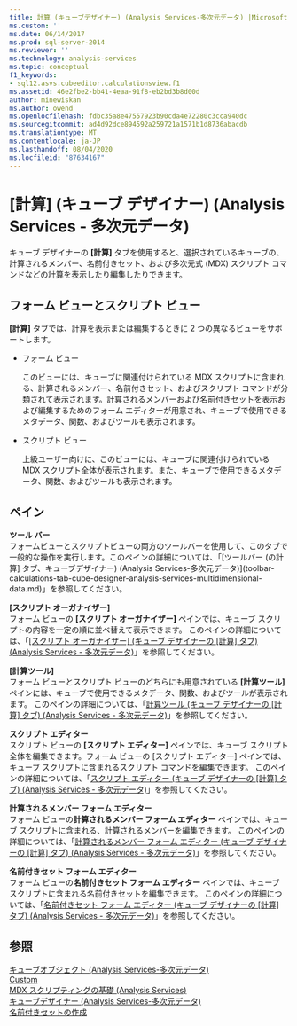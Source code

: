 ```yaml
---
title: 計算 (キューブデザイナー) (Analysis Services-多次元データ) |Microsoft Docs
ms.custom: ''
ms.date: 06/14/2017
ms.prod: sql-server-2014
ms.reviewer: ''
ms.technology: analysis-services
ms.topic: conceptual
f1_keywords:
- sql12.asvs.cubeeditor.calculationsview.f1
ms.assetid: 46e2fbe2-bb41-4eaa-91f8-eb2bd3b8d00d
author: minewiskan
ms.author: owend
ms.openlocfilehash: fdbc35a8e47557923b90cda4e72280c3cca940dc
ms.sourcegitcommit: ad4d92dce894592a259721a1571b1d8736abacdb
ms.translationtype: MT
ms.contentlocale: ja-JP
ms.lasthandoff: 08/04/2020
ms.locfileid: "87634167"
---
```

# <a name="calculations-cube-designer-analysis-services---multidimensional-data"></a>[計算] (キューブ デザイナー) (Analysis Services - 多次元データ)
  キューブ デザイナーの **[計算]** タブを使用すると、選択されているキューブの、計算されるメンバー、名前付きセット、および多次元式 (MDX) スクリプト コマンドなどの計算を表示したり編集したりできます。  
  
## <a name="form-view-and-script-view"></a>フォーム ビューとスクリプト ビュー  
 **[計算]** タブでは、計算を表示または編集するときに 2 つの異なるビューをサポートします。  
  
-   フォーム ビュー  
  
     このビューには、キューブに関連付けられている MDX スクリプトに含まれる、計算されるメンバー、名前付きセット、およびスクリプト コマンドが分類されて表示されます。計算されるメンバーおよび名前付きセットを表示および編集するためのフォーム エディターが用意され、キューブで使用できるメタデータ、関数、およびツールも表示されます。  
  
-   スクリプト ビュー  
  
     上級ユーザー向けに、このビューには、キューブに関連付けられている MDX スクリプト全体が表示されます。また、キューブで使用できるメタデータ、関数、およびツールも表示されます。  
  
## <a name="panes"></a>ペイン  
 **ツール バー**  
 フォームビューとスクリプトビューの両方のツールバーを使用して、このタブで一般的な操作を実行します。このペインの詳細については、「[ツールバー &#40;の計算] タブ、キューブデザイナー&#41; &#40;Analysis Services-多次元データ&#41;](toolbar-calculations-tab-cube-designer-analysis-services-multidimensional-data.md)」を参照してください。  
  
 **[スクリプト オーガナイザー]**  
 フォーム ビューの **[スクリプト オーガナイザー]** ペインでは、キューブ スクリプトの内容を一定の順に並べ替えて表示できます。 このペインの詳細については、「[[スクリプト オーガナイザー] (キューブ デザイナーの [計算] タブ) (Analysis Services - 多次元データ)](script-organizer-cube-designer-analysis-services-multidimensional-data.md)」を参照してください。  
  
 **[計算ツール]**  
 フォーム ビューとスクリプト ビューのどちらにも用意されている **[計算ツール]** ペインには、キューブで使用できるメタデータ、関数、およびツールが表示されます。 このペインの詳細については、「[計算ツール (キューブ デザイナーの [計算] タブ) (Analysis Services - 多次元データ)](calculation-tools-cube-designer-analysis-services-multidimensional-data.md)」を参照してください。  
  
 **スクリプト エディター**  
 スクリプト ビューの **[スクリプト エディター]** ペインでは、キューブ スクリプト全体を編集できます。フォーム ビューの [スクリプト エディター] ペインでは、キューブ スクリプトに含まれるスクリプト コマンドを編集できます。 このペインの詳細については、「[スクリプト エディター (キューブ デザイナーの [計算] タブ) (Analysis Services - 多次元データ)](script-editor-calculations-cube-designer-analysis-services-multidimensional-data.md)」を参照してください。  
  
 **計算されるメンバー フォーム エディター**  
 フォーム ビューの**計算されるメンバー フォーム エディター** ペインでは、キューブ スクリプトに含まれる、計算されるメンバーを編集できます。 このペインの詳細については、「[計算されるメンバー フォーム エディター (キューブ デザイナーの [計算] タブ) (Analysis Services - 多次元データ)](calculated-member-form-editor-cube-designer-analysis-services-multidimensional-data.md)」を参照してください。  
  
 **名前付きセット フォーム エディター**  
 フォーム ビューの**名前付きセット フォーム エディター** ペインでは、キューブ スクリプトに含まれる名前付きセットを編集できます。 このペインの詳細については、「[名前付きセット フォーム エディター (キューブ デザイナーの [計算] タブ) (Analysis Services - 多次元データ)](named-set-form-editor-cube-designer-analysis-services-multidimensional-data.md)」を参照してください。  
  
## <a name="see-also"></a>参照  
 [キューブオブジェクト &#40;Analysis Services-多次元データ&#41;](multidimensional-models-olap-logical-cube-objects/cube-objects-analysis-services-multidimensional-data.md)   
 [Custom](multidimensional-models-olap-logical-cube-objects/calculations.md)   
 [MDX スクリプティングの基礎 &#40;Analysis Services&#41;](multidimensional-models/mdx/mdx-scripting-fundamentals-analysis-services.md)   
 [キューブデザイナー &#40;Analysis Services-多次元データ&#41;](cube-designer-analysis-services-multidimensional-data.md)   
 [名前付きセットの作成](multidimensional-models/create-named-sets.md)  
  
  
